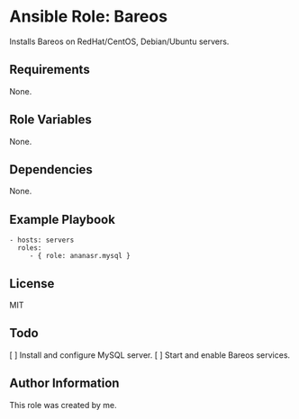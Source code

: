 Ansible Role: Bareos
=========

Installs Bareos on RedHat/CentOS, Debian/Ubuntu servers.

Requirements
------------

None.

Role Variables
--------------

None.

Dependencies
------------

None.

Example Playbook
----------------

    - hosts: servers
      roles:
         - { role: ananasr.mysql }

License
-------

MIT

Todo
----

[ ] Install and configure MySQL server.
[ ] Start and enable Bareos services.

Author Information
------------------

This role was created by me.
